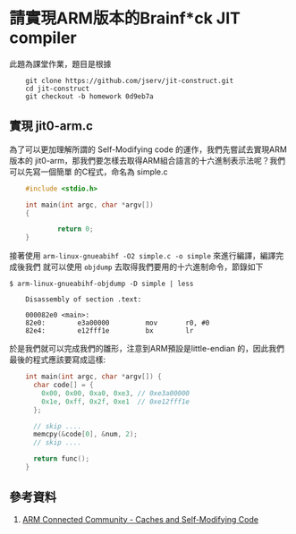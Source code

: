 # 請實現ARM版本的Brainf*ck JIT compiler

此題為課堂作業，題目是根據


```
    git clone https://github.com/jserv/jit-construct.git
    cd jit-construct
    git checkout -b homework 0d9eb7a
```

## 實現 jit0-arm.c

為了可以更加理解所謂的 Self-Modifying code 的運作，我們先嘗試去實現ARM版本的
jit0-arm，那我們要怎樣去取得ARM組合語言的十六進制表示法呢？我們可以先寫一個簡單
的C程式，命名為 simple.c

```c
    #include <stdio.h>

    int main(int argc, char *argv[])
    {

            return 0;
    }
```

接著使用 `arm-linux-gnueabihf -O2 simple.c -o simple` 來進行編譯，編譯完成後我們
就可以使用 `objdump` 去取得我們要用的十六進制命令，節錄如下

```
$ arm-linux-gnueabihf-objdump -D simple | less

    Disassembly of section .text:

    000082e0 <main>:
    82e0:        e3a00000         mov       r0, #0
    82e4:        e12fff1e         bx        lr
```

於是我們就可以完成我們的雛形，注意到ARM預設是little-endian 的，因此我們最後的程式應該要寫成這樣:

```c
    int main(int argc, char *argv[]) {
      char code[] = {
        0x00, 0x00, 0xa0, 0xe3, // 0xe3a00000
        0x1e, 0xff, 0x2f, 0xe1  // 0xe12fff1e
      };

      // skip ....
      memcpy(&code[0], &num, 2);
      // skip ....

      return func();
    }
```

## 參考資料

1. [ARM Connected Community - Caches and Self-Modifying Code](http://community.arm.com/groups/processors/blog/2010/02/17/caches-and-self-modifying-code)
